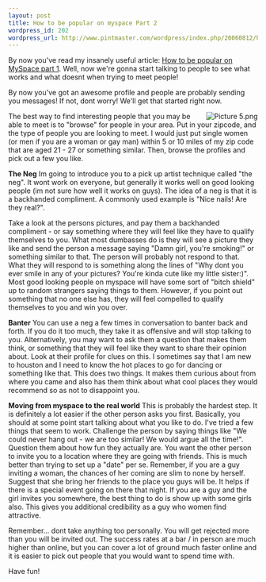 ```yaml
--- 
layout: post
title: How to be popular on myspace Part 2
wordpress_id: 202
wordpress_url: http://www.pintmaster.com/wordpress/index.php/20060812/how-to-be-popular-on-myspace-part-2/
---
```

By now you've read my insanely useful article: <a href="http://www.pintmaster.com/wordpress/index.php/20060725/how-to-be-popular-on-myspace/">How to be popular on MySpace part 1</a>. Well, now we're gonna start talking to people to see what works and what doesnt when trying to meet people!

By now you've got an awesome profile and people are probably sending you messages! If not, dont worry! We'll get that started right now.

<a id="p205" rel="attachment" class="imagelink" title="Picture 5.png" href="http://www.pintmaster.com/wordpress/index.php/20060812/how-to-be-popular-on-myspace-part-2/picture-5png/"><img align="right" title="Picture 5.png" id="image205" alt="Picture 5.png" src="http://www.pintmaster.com/wordpress/wp-content/uploads/2006/08/Picture%205.thumbnail.png" /></a>The best way to find interesting people that you may be able to meet is to "browse" for people in your area. Put in your zipcode, and the type of people you are looking to meet. I would just put single women (or men if you are a woman or gay man) within 5 or 10 miles of my zip code that are aged 21 - 27 or something similar. Then, browse the profiles and pick out a few you like.

<strong>The Neg</strong>
Im going to introduce you to a pick up artist technique called "the neg". It wont work on everyone, but generally it works well on good looking people (im not sure how well it works on guys). The idea of a neg is that it is a backhanded compliment. A commonly used example is "Nice nails! Are they real?".

Take a look at the persons pictures, and pay them a backhanded compliment - or say something where they will feel like they have to qualify themselves to you. What most dumbasses do is they will see a picture they like and send the person a message saying "Damn girl, you're smoking!" or something similar to that. The person will probably not respond to that. What they will respond to is something along the lines of "Why dont you ever smile in any of your pictures? You're kinda cute like my little sister:)". Most good looking people on myspace will have some sort of "bitch shield" up to random strangers saying things to them. However, if you point out something that no one else has, they will feel compelled to qualify themselves to you and win you over.

<span style="font-weight: bold">Banter</span>
You can use a neg a few times in conversation to banter back and forth. If you do it too much, they take it as offensive and will stop talking to you. Alternatively, you may want to ask them a question that makes them think, or something that they will feel like they want to share their opinion about. Look at their profile for clues on this. I sometimes say that I am new to houston and I need to know the hot places to go for dancing or something like that. This does two things. It makes them curious about from where you came and also has them think about what cool places they would recommend so as not to disappoint you.

<span style="font-weight: bold">Moving from myspace to the real world</span>
This is probably the hardest step. It is definitely a lot easier if the other person asks you first. Basically, you should at some point start talking about what you like to do. I've tried a few things that seem to work. Challenge the person by saying things like "We could never hang out - we are too similar! We would argue all the time!". Question them about how fun they actually are. You want the other person to invite you to a location where they are going with friends. This is much better than trying to set up a "date" per se. Remember, if you are a guy inviting a woman, the chances of her coming are slim to none by herself. Suggest that she bring her friends to the place you guys will be. It helps if there is a special event going on there that night. If you are a guy and the girl invites you somewhere, the best thing to do is show up with some girls also. This gives you additional credibility as a guy who women find attractive.

Remember... dont take anything too personally. You will get rejected more than you will be invited out. The success rates at a bar / in person are much higher than online, but you can cover a lot of ground much faster online and it is easier to pick out people that you would want to spend time with.

Have fun!
